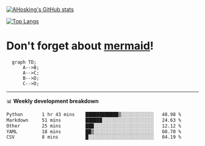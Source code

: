 [![AHosking's GitHub stats](https://github-readme-stats.vercel.app/api?username=ahosking&count_private=true&show_icons=true&theme=onedark&hide_rank=true&include_all_commits=true)](https://github.com/ahosking)

[![Top Langs](https://github-readme-stats.vercel.app/api/top-langs/?username=ahosking&layout=compact&theme=onedark)](https://github.com/ahosking)


# Don't forget about [mermaid](https://github.blog/2022-02-14-include-diagrams-markdown-files-mermaid/)!

```mermaid
  graph TD;
      A-->B;
      A-->C;
      B-->D;
      C-->D;
```
-------

📊 **Weekly development breakdown**

<!--START_SECTION:waka-->

```txt
Python       1 hr 43 mins    ████████████▒░░░░░░░░░░░░   48.98 %
Markdown     51 mins         ██████░░░░░░░░░░░░░░░░░░░   24.63 %
Other        25 mins         ███░░░░░░░░░░░░░░░░░░░░░░   12.12 %
YAML         18 mins         ██▒░░░░░░░░░░░░░░░░░░░░░░   08.70 %
CSV          8 mins          █░░░░░░░░░░░░░░░░░░░░░░░░   04.19 %
```

<!--END_SECTION:waka-->
